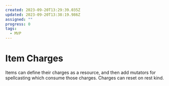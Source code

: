 ```yaml
---
created: 2023-09-20T13:29:39.035Z
updated: 2023-09-20T13:38:19.986Z
assigned: ""
progress: 0
tags:
  - MVP
---
```


# Item Charges

Items can define their charges as a resource, and then add mutators for spellcasting which consume those charges. Charges can reset on rest kind.
